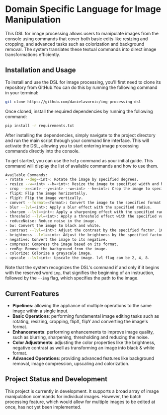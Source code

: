 # Domain Specific Language for Image Manipulation

This DSL for image processing allows users to manipulate images from the console using commands that cover both basic edits like resizing and cropping, and advanced tasks such as colorization and background removal. The system translates these textual commands into direct image transformations efficiently.

## Installation and Usage

To install and use the DSL for image processing, you'll first need to clone its repository from GitHub.You can do this by running the following command in your terminal:

```bash
git clone https://github.com/danielavornic/img-processing-dsl
```

Once cloned, install the required dependencies by running the following command:

```bash
pip install -r requirements.txt
``` 

After installing the dependencies, simply navigate to the project directory and run the main script through your command line interface. This will activate the DSL, allowing you to start entering image processing commands directly into the console.

To get started, you can use the `help` command as your initial guide. This command will display the list of available commands and how to use them. 

```bash
Available Commands:
- rotate --deg=<int>: Rotate the image by specified degrees.
- resize --w=<int> --h=<int>: Resize the image to specified width and height in pixels.
- crop --x=<int> --y=<int> --w=<int> --h=<int>: Crop the image to specified dimensions in pixels.
- flipX: Flip the image horizontally.
- flipY: Flip the image vertically.
- convert --format=<format>: Convert the image to the specified format (png, jpg, jpeg, webp, tiff).
- blur --lvl=<int>: Apply a blur effect with the specified radius.
- sharpen --lvl=<int>: Apply a sharpening effect with the specified radius.
- threshold --lvl=<int>: Apply a threshold effect with the specified value.
- reduceNoise: Reduce noise in the image.
- bw: Convert the image to black and white.
- contrast --lvl=<int>: Adjust the contrast by the specified factor. 100 is default.
- brightness --lvl=<int>: Adjust the brightness by the specified factor. 100 is default.
- negative: Convert the image to its negative.
- compress: Compress the image based on its format.
- remBg: Remove the background from the image.
- colorize: Colorize a grayscale image.
- upscale --lvl<int>: Upscale the image. lvl flag can be 2, 4, 8.
```
Note that the system recognizes the DSL's command if and only if it begins with the reserved word `imp`, that signifies the beginning of an instruction, followed by the `--img` flag, which specifies the path to the image. 

## Current Features
- **Pipelines**: allowing the appliance of multiple operations to the same image within a single input.
- **Basic Operations**: performing fundamental image editing tasks such as rotating, resizing, cropping, flipX, flipY and converting the image's format.
- **Enhancements**: performing enhancements to improve image quality, such as blurring, sharpening, thresholding and reducing the noise.
- **Color Adjustments**: adjusting the color properties like the brightness, negative contrast as well as transforming an image into black & white format.
- **Advanced Operations**: providing advanced features like background removal, image compression, upscaling and colorization.

  
## Project Status and Development
This project is currently in development. It supports a broad array of image manipulation commands for individual images. However, the batch processing feature, which would allow for multiple images to be edited at once, has not yet been implemented.
